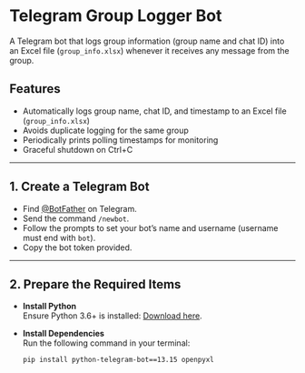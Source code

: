 # Telegram Group Logger Bot

A Telegram bot that logs group information (group name and chat ID) into an Excel file (`group_info.xlsx`) whenever it receives any message from the group.

## Features

- Automatically logs group name, chat ID, and timestamp to an Excel file (`group_info.xlsx`)
- Avoids duplicate logging for the same group
- Periodically prints polling timestamps for monitoring
- Graceful shutdown on Ctrl+C

---

## 1. Create a Telegram Bot

- Find [@BotFather](https://t.me/BotFather) on Telegram.
- Send the command `/newbot`.
- Follow the prompts to set your bot’s name and username (username must end with `bot`).
- Copy the bot token provided.

---

## 2. Prepare the Required Items

- **Install Python**  
  Ensure Python 3.6+ is installed: [Download here](https://www.python.org/downloads/).

- **Install Dependencies**  
  Run the following command in your terminal:  
  ```bash
  pip install python-telegram-bot==13.15 openpyxl
